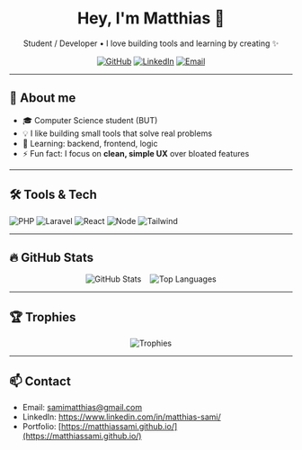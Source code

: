 <div align="center">

  <h1>Hey, I'm Matthias 👋</h1>
  <p>Student / Developer • I love building tools and learning by creating ✨</p>

  <p>
    <a href="https://github.com/MatthiasSami"><img alt="GitHub" src="https://img.shields.io/badge/-GitHub-181717?style=flat-square&logo=github&link=https://github.com/MatthiasSami" /></a>
    <a href="https://www.linkedin.com/in/matthias-sami/"><img alt="LinkedIn" src="https://img.shields.io/badge/-LinkedIn-0A66C2?style=flat-square&logo=linkedin&link=https://www.linkedin.com/in/YOUR-LINKEDIN/" /></a>
    <a href="mailto:samimatthias@gmail.com"><img alt="Email" src="https://img.shields.io/badge/-Email-D14836?style=flat-square&logo=gmail&link=mailto:samimatthias@gmail.com" /></a>
  </p>

</div>

---

## 🔭 About me
- 🎓 Computer Science student (BUT)
- 💡 I like building small tools that solve real problems
- 🌱 Learning: backend, frontend, logic
- ⚡ Fun fact: I focus on **clean, simple UX** over bloated features

---

## 🛠️ Tools & Tech
<img alt="PHP" src="https://img.shields.io/badge/PHP-777BB4?style=flat-square&logo=php" /> 
<img alt="Laravel" src="https://img.shields.io/badge/Laravel-FF2D20?style=flat-square&logo=laravel" />
<img alt="React" src="https://img.shields.io/badge/React-61DAFB?style=flat-square&logo=react&logoColor=black" />
<img alt="Node" src="https://img.shields.io/badge/Node.js-43853D?style=flat-square&logo=node.js" />
<img alt="Tailwind" src="https://img.shields.io/badge/Tailwind-06B6D4?style=flat-square&logo=tailwindcss&logoColor=white" />

---

## 🔥 GitHub Stats

<div align="center">
  <!-- Stats -->
  <img src="https://github-readme-stats.vercel.app/api?username=MatthiasSami&show_icons=true&theme=dark&count_private=true" alt="GitHub Stats" />
  &nbsp;&nbsp;
  <!-- Top Languages -->
  <img src="https://github-readme-stats.vercel.app/api/top-langs/?username=MatthiasSami&layout=compact&theme=dark" alt="Top Languages" />
</div>

---

## 🏆 Trophies
<p align="center">
  <img src="https://github-profile-trophy.vercel.app/?username=MatthiasSami&theme=dark" alt="Trophies" />
</p>

---

## 📫 Contact
- Email: samimatthias@gmail.com  
- LinkedIn: https://www.linkedin.com/in/matthias-sami/  
- Portfolio: [https://matthiassami.github.io/](https://matthiassami.github.io/)
